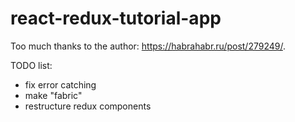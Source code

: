 # react-redux-tutorial-app
Too much thanks to the author: https://habrahabr.ru/post/279249/.

TODO list:
* fix error catching
* make "fabric"
* restructure redux components 
